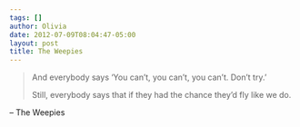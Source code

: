 ```yaml
---
tags: []
author: Olivia
date: 2012-07-09T08:04:47-05:00
layout: post
title: The Weepies
---
```


> And everybody says ‘You can’t, you can’t, you can’t. Don’t try.’
> 
> Still, everybody says that if they had the chance they’d fly like we do.

– The Weepies
